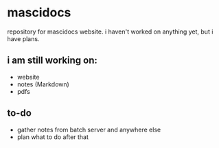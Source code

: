 # mascidocs
repository for mascidocs website. i haven't worked on anything yet, but i have plans.

## i am still working on:
+ website
+ notes (Markdown)
+ pdfs

## to-do
+ gather notes from batch server and anywhere else
+ plan what to do after that
